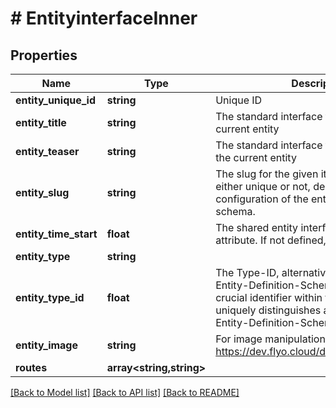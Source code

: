 # # EntityinterfaceInner

## Properties

Name | Type | Description | Notes
------------ | ------------- | ------------- | -------------
**entity_unique_id** | **string** | Unique ID | [optional]
**entity_title** | **string** | The standard interface title resolved for the current entity | [optional]
**entity_teaser** | **string** | The standard interface teaser resolved for the current entity | [optional]
**entity_slug** | **string** | The slug for the given item, this can be either unique or not, depending on the configuration of the entity definition schema. | [optional]
**entity_time_start** | **float** | The shared entity interface time start attribute. If not defined, null or 0 is returned | [optional]
**entity_type** | **string** |  | [optional]
**entity_type_id** | **float** | The Type-ID, alternatively referred to as the Entity-Definition-Schema ID, serves as a crucial identifier within the system. It uniquely distinguishes and categorizes the Entity-Definition-Schema. | [optional]
**entity_image** | **string** | For image manipulation please see https://dev.flyo.cloud/dev/infos/images.html | [optional]
**routes** | **array<string,string>** |  | [optional]

[[Back to Model list]](../../README.md#models) [[Back to API list]](../../README.md#endpoints) [[Back to README]](../../README.md)
